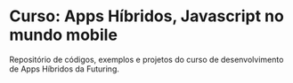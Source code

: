 # Curso: Apps Híbridos, Javascript no mundo mobile

Repositório de códigos, exemplos e projetos do curso de desenvolvimento de Apps Híbridos da Futuring.
